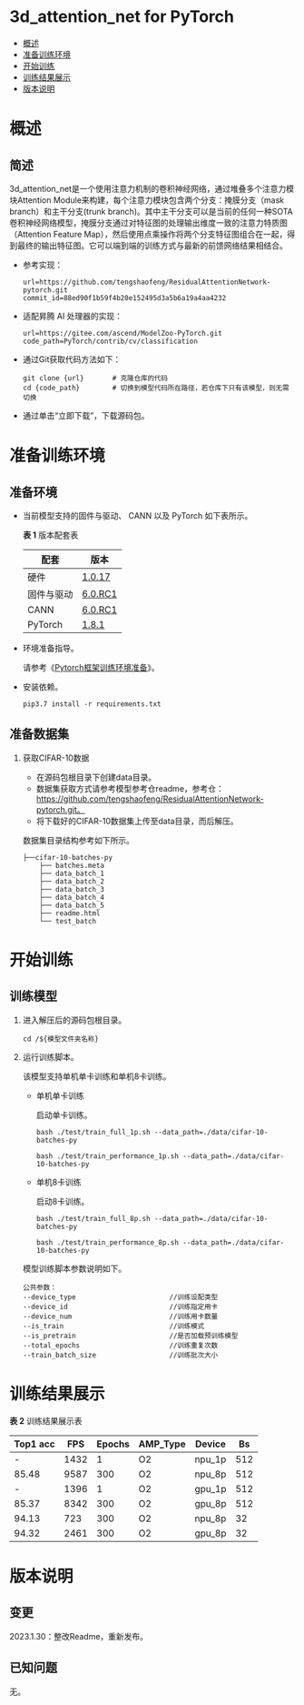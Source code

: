 # 3d_attention_net for PyTorch

-   [概述](概述.md)
-   [准备训练环境](准备训练环境.md)
-   [开始训练](开始训练.md)
-   [训练结果展示](训练结果展示.md)
-   [版本说明](版本说明.md)



# 概述

## 简述

3d_attention_net是一个使用注意力机制的卷积神经网络，通过堆叠多个注意力模块Attention Module来构建，每个注意力模块包含两个分支：掩膜分支（mask branch）和主干分支(trunk branch)。其中主干分支可以是当前的任何一种SOTA卷积神经网络模型，掩膜分支通过对特征图的处理输出维度一致的注意力特质图（Attention Feature Map），然后使用点乘操作将两个分支特征图组合在一起，得到最终的输出特征图。它可以端到端的训练方式与最新的前馈网络结果相结合。
- 参考实现：

  ```
  url=https://github.com/tengshaofeng/ResidualAttentionNetwork-pytorch.git
  commit_id=88ed90f1b59f4b20e152495d3a5b6a19a4aa4232 
  ```

- 适配昇腾 AI 处理器的实现：

  ```
  url=https://gitee.com/ascend/ModelZoo-PyTorch.git
  code_path=PyTorch/contrib/cv/classification
  ```
  
- 通过Git获取代码方法如下：

  ```
  git clone {url}       # 克隆仓库的代码
  cd {code_path}        # 切换到模型代码所在路径，若仓库下只有该模型，则无需切换
  ```
  
- 通过单击“立即下载”，下载源码包。

# 准备训练环境

## 准备环境

- 当前模型支持的固件与驱动、 CANN 以及 PyTorch 如下表所示。

  **表 1**  版本配套表

  | 配套       | 版本                                                                          |
  |-----------------------------------------------------------------------------| ------------------------------------------------------------ |
  | 硬件       | [1.0.17](https://www.hiascend.com/hardware/firmware-drivers?tag=commercial) |
  | 固件与驱动 | [6.0.RC1](https://www.hiascend.com/hardware/firmware-drivers?tag=commercial) |
  | CANN       | [6.0.RC1](https://www.hiascend.com/software/cann/commercial?version=6.0.RC1) |
  | PyTorch    | [1.8.1](https://gitee.com/ascend/pytorch/tree/master/)                     |

- 环境准备指导。

  请参考《[Pytorch框架训练环境准备](https://www.hiascend.com/document/detail/zh/ModelZoo/pytorchframework/ptes)》。
  
- 安装依赖。

  ```
  pip3.7 install -r requirements.txt
  ```


## 准备数据集

1. 获取CIFAR-10数据
   * 在源码包根目录下创建data目录。
   * 数据集获取方式请参考模型参考仓readme，参考仓：https://github.com/tengshaofeng/ResidualAttentionNetwork-pytorch.git。
   * 将下载好的CIFAR-10数据集上传至data目录，而后解压。

    数据集目录结构参考如下所示。

    ```
    ├──cifar-10-batches-py
        ├── batches.meta            
        ├── data_batch_1   
        ├── data_batch_2
        ├── data_batch_3
        ├── data_batch_4
        ├── data_batch_5                         
        ├── readme.html
        └── test_batch           
    ```

# 开始训练

## 训练模型

1. 进入解压后的源码包根目录。

   ```
   cd /${模型文件夹名称} 
   ```

2. 运行训练脚本。

   该模型支持单机单卡训练和单机8卡训练。

   - 单机单卡训练

     启动单卡训练。

     ```
     bash ./test/train_full_1p.sh --data_path=./data/cifar-10-batches-py

     bash ./test/train_performance_1p.sh --data_path=./data/cifar-10-batches-py
     ```

   - 单机8卡训练

     启动8卡训练。

     ```
     bash ./test/train_full_8p.sh --data_path=./data/cifar-10-batches-py

     bash ./test/train_performance_8p.sh --data_path=./data/cifar-10-batches-py
     ```

   模型训练脚本参数说明如下。

   ```
   公共参数：
   --device_type                       //训练设配类型
   --device_id                         //训练指定用卡  
   --device_num                        //训练用卡数量
   --is_train                          //训练模式
   --is_pretrain                       //是否加载预训练模型
   --total_epochs                      //训练重复次数
   --train_batch_size                  //训练批次大小
   ```


# 训练结果展示

**表 2**  训练结果展示表


| Top1 acc | FPS  | Epochs | AMP_Type | Device |  Bs  |
| ---- | -------- | -------- | -------- | ------ | -------- |
|  - | 1432 |   1  |  O2  | npu_1p | 512  |
|  85.48 | 9587 |  300 |  O2  | npu_8p | 512  |
|  - | 1396 |   1  |  O2  | gpu_1p | 512  |
|  85.37 | 8342 |  300 |  O2  | gpu_8p | 512  |
|  94.13 | 723  |  300 |  O2  | npu_8p |  32  |
|  94.32 | 2461 |  300 |  O2  | gpu_8p |  32  |


# 版本说明

## 变更

2023.1.30：整改Readme，重新发布。

## 已知问题

无。


